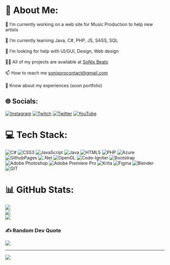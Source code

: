 # 💫 About Me:
🔭 I’m currently working on a web site for Music Production to help new artists<br><br>👯 I’m currently learning Java, C#, PHP, JS, SASS, SQL<br><br>🤝 I’m looking for help with UI/GUI, Design, Web design<br><br>👨‍💻 All of my projects are available at [SoNix Beats](https://sonixbeats.github.io/portfolio/)<br><br>📫 How to reach me sonixprocontact@gmail.com<br><br>📄 Know about my experiences (soon portfolio)


## 🌐 Socials:
[![Instagram](https://img.shields.io/badge/Instagram-%23E4405F.svg?logo=Instagram&logoColor=white)](https://instagram.com/sonixbts) [![Twitch](https://img.shields.io/badge/Twitch-%239146FF.svg?logo=Twitch&logoColor=white)](https://twitch.tv/SoNixBeats_) [![Twitter](https://img.shields.io/badge/Twitter-%231DA1F2.svg?logo=Twitter&logoColor=white)](https://twitter.com/@marxsnx) [![YouTube](https://img.shields.io/badge/YouTube-%23FF0000.svg?logo=YouTube&logoColor=white)](https://youtube.com/@@sonixbeats2023) 

# 💻 Tech Stack:
![C#](https://img.shields.io/badge/c%23-%23239120.svg?style=flat-square&logo=c-sharp&logoColor=white) ![CSS3](https://img.shields.io/badge/css3-%231572B6.svg?style=flat-square&logo=css3&logoColor=white) ![JavaScript](https://img.shields.io/badge/javascript-%23323330.svg?style=flat-square&logo=javascript&logoColor=%23F7DF1E) ![Java](https://img.shields.io/badge/java-%23ED8B00.svg?style=flat-square&logo=openjdk&logoColor=white) ![HTML5](https://img.shields.io/badge/html5-%23E34F26.svg?style=flat-square&logo=html5&logoColor=white) ![PHP](https://img.shields.io/badge/php-%23777BB4.svg?style=flat-square&logo=php&logoColor=white) ![Azure](https://img.shields.io/badge/azure-%230072C6.svg?style=flat-square&logo=microsoftazure&logoColor=white) ![GithubPages](https://img.shields.io/badge/github%20pages-121013?style=flat-square&logo=github&logoColor=white) ![.Net](https://img.shields.io/badge/.NET-5C2D91?style=flat-square&logo=.net&logoColor=white) ![OpenGL](https://img.shields.io/badge/OpenGL-%23FFFFFF.svg?style=flat-square&logo=opengl) ![Code-Igniter](https://img.shields.io/badge/CodeIgniter-%23EF4223.svg?style=flat-square&logo=codeIgniter&logoColor=white) ![Bootstrap](https://img.shields.io/badge/bootstrap-%238511FA.svg?style=flat-square&logo=bootstrap&logoColor=white) ![Adobe Photoshop](https://img.shields.io/badge/adobe%20photoshop-%2331A8FF.svg?style=flat-square&logo=adobe%20photoshop&logoColor=white) ![Adobe Premiere Pro](https://img.shields.io/badge/Adobe%20Premiere%20Pro-9999FF.svg?style=flat-square&logo=Adobe%20Premiere%20Pro&logoColor=white) ![Krita](https://img.shields.io/badge/Krita-203759?style=flat-square&logo=krita&logoColor=EEF37B) ![Figma](https://img.shields.io/badge/figma-%23F24E1E.svg?style=flat-square&logo=figma&logoColor=white) ![Blender](https://img.shields.io/badge/blender-%23F5792A.svg?style=flat-square&logo=blender&logoColor=white) ![GIT](https://img.shields.io/badge/Git-fc6d26?style=flat-square&logo=git&logoColor=white)
# 📊 GitHub Stats:
![](https://github-readme-stats.vercel.app/api?username=sonixbeats&theme=dark&hide_border=false&include_all_commits=false&count_private=false)<br/>
![](https://github-readme-streak-stats.herokuapp.com/?user=sonixbeats&theme=dark&hide_border=false)<br/>
![](https://github-readme-stats.vercel.app/api/top-langs/?username=sonixbeats&theme=dark&hide_border=false&include_all_commits=false&count_private=false&layout=compact)

### ✍️ Random Dev Quote
![](https://quotes-github-readme.vercel.app/api?type=horizontal&theme=dark)

---
[![](https://visitcount.itsvg.in/api?id=sonixbeats&icon=6&color=7)](https://visitcount.itsvg.in)

<!-- Proudly created with GPRM ( https://gprm.itsvg.in ) -->
